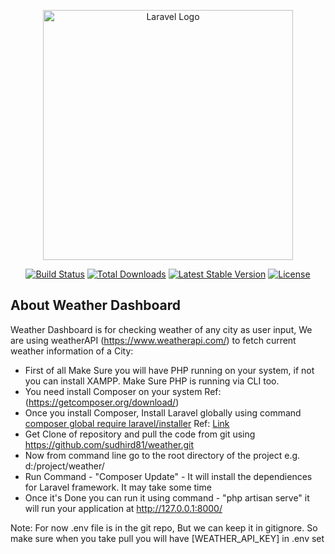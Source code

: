 <p align="center"><a href="https://radiclehub.com" target="_blank"><img src="https://encrypted-tbn0.gstatic.com/images?q=tbn:ANd9GcRErCto1cd1ntxD4Lq9tGNwGZnDIWFW1Vd_hgyoj2knARfBCCcwSzzVxcPHQXAYs3lCmPQ&usqp=CAU" width="400" alt="Laravel Logo"></a></p>

<p align="center">
<a href="https://github.com/laravel/framework/actions"><img src="https://github.com/laravel/framework/workflows/tests/badge.svg" alt="Build Status"></a>
<a href="https://packagist.org/packages/laravel/framework"><img src="https://img.shields.io/packagist/dt/laravel/framework" alt="Total Downloads"></a>
<a href="https://packagist.org/packages/laravel/framework"><img src="https://img.shields.io/packagist/v/laravel/framework" alt="Latest Stable Version"></a>
<a href="https://packagist.org/packages/laravel/framework"><img src="https://img.shields.io/packagist/l/laravel/framework" alt="License"></a>
</p>

## About Weather Dashboard

Weather Dashboard is for checking weather of any city as user input, We are using weatherAPI (https://www.weatherapi.com/) to fetch current weather information of a City:

-   First of all Make Sure you will have PHP running on your system, if not you can install XAMPP. Make Sure PHP is running via CLI too.
-   You need install Composer on your system Ref:(https://getcomposer.org/download/)
-   Once you install Composer, Install Laravel globally using command [composer global require laravel/installer](https://laravel.com/docs/7.x/installation#installing-laravel) Ref: [Link](https://laravel.com/docs/7.x/installation#installing-laravel)
-   Get Clone of repository and pull the code from git using https://github.com/sudhird81/weather.git
-   Now from command line go to the root directory of the project e.g. d:/project/weather/
-   Run Command - "Composer Update" - It will install the dependiences for Laravel framework. It may take some time
-   Once it's Done you can run it using command - "php artisan serve" it will run your application at http://127.0.0.1:8000/

Note: For now .env file is in the git repo, But we can keep it in gitignore. So make sure when you take pull you will have [WEATHER_API_KEY] in .env set
